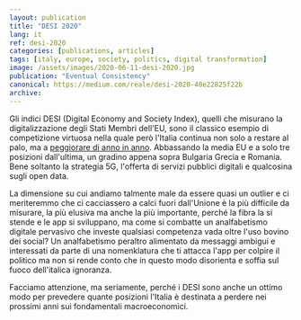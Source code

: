 ```yaml
---
layout: publication
title: "DESI 2020"
lang: it
ref: desi-2020
categories: [publications, articles]
tags: [italy, europe, society, politics, digital transformation]
image: /assets/images/2020-06-11-desi-2020.jpg
publication: "Eventual Consistency"
canonical: https://medium.com/reale/desi-2020-40e22825f22b
archive:
---
```


Gli indici DESI (Digital Economy and Society Index), quelli che misurano la digitalizzazione degli Stati Membri dell'EU, sono il classico esempio di competizione virtuosa nella quale però l'Italia continua non solo a restare al palo, ma a [peggiorare di anno in anno](https://ec.europa.eu/commission/presscorner/detail/en/qanda_20_1022). Abbassando la media EU e a solo tre posizioni dall'ultima, un gradino appena sopra Bulgaria Grecia e Romania. Bene soltanto la strategia 5G, l'offerta di servizi pubblici digitali e qualcosina sugli open data.

La dimensione su cui andiamo talmente male da essere quasi un outlier e ci meriteremmo che ci cacciassero a calci fuori dall'Unione è la più difficile da misurare, la più elusiva ma anche la più importante, perché la fibra la si stende e le app si sviluppano, ma come si combatte un analfabetismo digitale pervasivo che investe qualsiasi competenza vada oltre l'uso bovino dei social? Un analfabetismo peraltro alimentato da messaggi ambigui e interessati da parte di una nomenklatura che ti attacca l'app per colpire il politico ma non si rende conto che in questo modo disorienta e soffia sul fuoco dell'italica ignoranza.

Facciamo attenzione, ma seriamente, perché i DESI sono anche un ottimo modo per prevedere quante posizioni l'Italia è destinata a perdere nei prossimi anni sui fondamentali macroeconomici.
